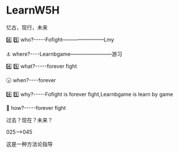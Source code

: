 # LearnW5H
忆古，现行，未来


:four: :five: who?-----Fofight————————Lmy

:anchor: where?----Learnbgame————————游习

:four: :five: what?-----forever fight

:clock530: when?----forever

:four: :five: why?-----Fofight is forever fight,Learnbgame is learn by game

:repeat_one: how?-----forever fight


过去？现在？未来？

025——>045


这是一种方法论指导
